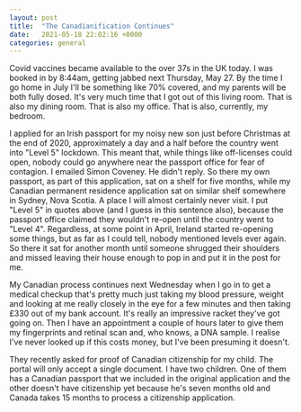 ```yaml
---
layout: post
title:  "The Canadianification Continues"
date:   2021-05-18 22:02:16 +0000
categories: general
---
```


Covid vaccines became available to the over 37s in the UK today. I was booked in by 8:44am, getting jabbed next Thursday, May 27. By the time I go home in July I'll be something like 70% covered, and my parents will be both fully dosed. It's very much time that I got out of this living room. That is also my dining room. That is also my office. That is also, currently, my bedroom.

I applied for an Irish passport for my noisy new son just before Christmas at the end of 2020, approximately a day and a half before the country went into "Level 5" lockdown. This meant that, while things like off-licenses could open, nobody could go anywhere near the passport office for fear of contagion. I emailed Simon Coveney. He didn't reply. So there my own passport, as part of this application, sat on a shelf for five months, while my Canadian permanent residence application sat on similar shelf somewhere in Sydney, Nova Scotia. A place I will almost certainly never visit. I put "Level 5" in quotes above (and I guess in this sentence also), because the passport office claimed they wouldn't re-open until the country went to "Level 4". Regardless, at some point in April, Ireland started re-opening some things, but as far as I could tell, nobody mentioned levels ever again. So there it sat for another month until someone shrugged their shoulders and missed leaving their house enough to pop in and put it in the post for me. 

My Canadian process continues next Wednesday when I go in to get a medical checkup that's pretty much just taking my blood pressure, weight and looking at me really closely in the eye for a few minutes and then taking £330 out of my bank account. It's really an impressive racket they've got going on. Then I have an appointment a couple of hours later to give them my fingerprints and retinal scan and, who knows, a DNA sample. I realise I've never looked up if this costs money, but I've been presuming it doesn't. 

They recently asked for proof of Canadian citizenship for my child. The portal will only accept a single document. I have two children. One of them has a Canadian passport that we included in the original application and the other doesn't have citizenship yet because he's seven months old and Canada takes 15 months to process a citizenship application. 